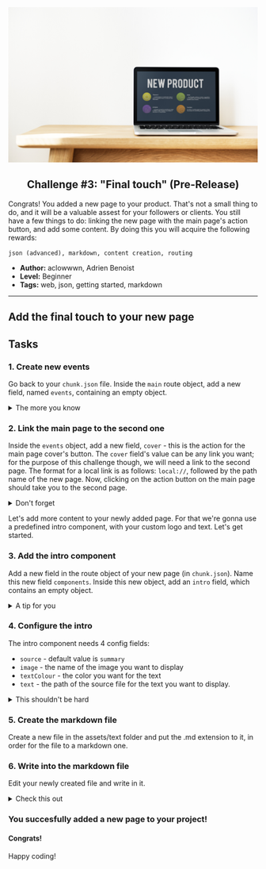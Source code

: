 <p align="center">
  <img src ="../../img/extend.jpg" />
</p>

<p align="center">
  <h2 align="center"> Challenge #3: "Final touch" (Pre-Release)</h2>
</p>

Congrats! You added a new page to your product. That's not a small thing to do, and it will be a valuable assest for your followers or clients.
You still have a few things to do: linking the new page with the main page's action button, and add some content.
By doing this you will acquire the following rewards:
```$xslt
json (advanced), markdown, content creation, routing
```


* **Author:** aclowwwn, Adrien Benoist
* **Level:** Beginner
* **Tags:** web, json, getting started, markdown
---

###

## Add the final touch to your new page

## Tasks

### 1. Create new events

Go back to your `chunk.json` file. Inside the `main` route object, add a new field, named `events`, containing an empty object. 

<details>
  <summary>The more you know</summary>
  <br />
   <p>  The <code>events</code> object will contain various links you will define, to respond to click on buttons or links in your project. </p>
</details>

### 2. Link the main page to the second one

Inside the `events` object, add a new field, `cover` - this is the action for the main page cover's button. The `cover` field's value can be any link you want; for the purpose of this challenge though, we will need a link to the second page. The format for a local link is as follows: `local://`, followed by the path name of the new page. Now, clicking on the action button on the main page should take you to the second page.

<details>
  <summary>Don't forget</summary>
  <br />
   <p>  One superpower you will always need is the power of <code>F5</code> || <code>Ctrl(Cmd) + R</code> - refreshing the page when things don't seem to work. </p>
</details>

Let's add more content to your newly added page. For that we're gonna use a predefined intro component, with your custom logo and text. Let's get started.   

### 3. Add the intro component

Add a new field in the route object of your new page (in `chunk.json`). Name this new field `components`. Inside this new object, add an `intro` field, which contains an empty object.

<details>
  <summary>A tip for you</summary>
  <br />
   <p> As you already know, chunk.json contains 2 routes: the <code>main</code> route, and the new route you added - that's the one you need.  </p>
</details>


### 4. Configure the intro

The intro component needs 4 config fields: 
  * `source` - default value is `summary`
  * `image` - the name of the image you want to display 
  * `textColour` - the color you want for the text
  * `text` - the path of the source file for the text you want to display. 

<details>
  <summary>This shouldn't be hard</summary>
  <br />
   <p> The text can be either a <code>github</code> or a <code>dropbox</code> link, or a local link. If the link is a local one, the file must be in the <code>assets/text</code> folder. The format of a local link is the same as the action link above: <code>local://</code>, followed by the file name.</p>
</details>


### 5. Create the markdown file

Create a new file in the assets/text folder and put the .md extension to it, in order for the file to a markdown one.

### 6. Write into the markdown file

Edit your newly created file and write in it.

<details>
  <summary>Check this out</summary>
  <br />
   <p> You can use <a href="https://github.com/adam-p/markdown-here/wiki/Markdown-Cheatsheet">this</a> to gain some super powers over the markdown file. folder. Also, check this cool dude's implementation of the doc above, in his personal <a href="https://github.com/adrienbenoist/CarmelTemplate/blob/chunky-templates/assets/text/myfirstmarkdown.md">project</a>.</p>
</details>


### You succesfully added a new page to your project!

#### Congrats!

Happy coding!